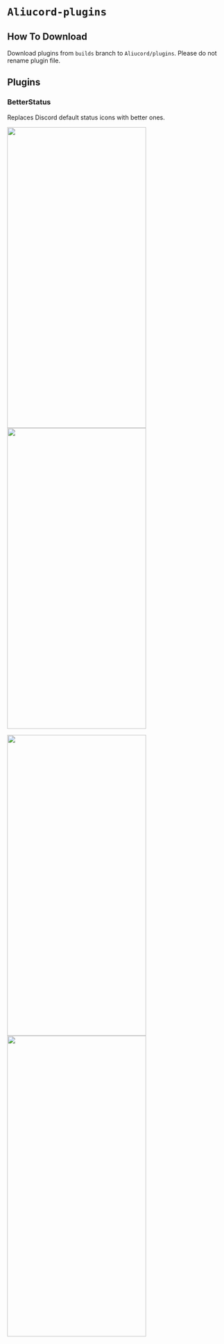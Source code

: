 # `Aliucord-plugins`

## How To Download
Download plugins from `builds` branch to `Aliucord/plugins`. Please do not rename plugin file.

## Plugins

### BetterStatus
Replaces Discord default status icons with better ones.

<img src="https://user-images.githubusercontent.com/25458870/136738548-28bac559-310c-4818-88d9-d48d40fa1d22.jpg" width="320" height="693">  <img src="https://user-images.githubusercontent.com/25458870/136738561-6939b125-d486-4e6a-9653-fce6ef236ea1.jpg" width="320" height="693">

<img src="https://user-images.githubusercontent.com/25458870/136738565-5b0e4d84-5919-40cd-b5c7-cc5a7dc3153e.jpg" width="320" height="693">  <img src="https://user-images.githubusercontent.com/25458870/136738579-b1bf8d8b-dc2c-4f93-a90e-a634b6718a7a.jpg" width="320" height="693">
